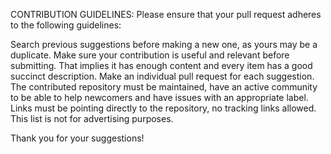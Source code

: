 CONTRIBUTION GUIDELINES:
Please ensure that your pull request adheres to the following guidelines:

Search previous suggestions before making a new one, as yours may be a duplicate.
Make sure your contribution is useful and relevant before submitting. That implies it has enough content and every item has a good succinct description.
Make an individual pull request for each suggestion.
The contributed repository must be maintained, have an active community to be able to help newcomers and have issues with an appropriate label.
Links must be pointing directly to the repository, no tracking links allowed. This list is not for advertising purposes.

Thank you for your suggestions!
